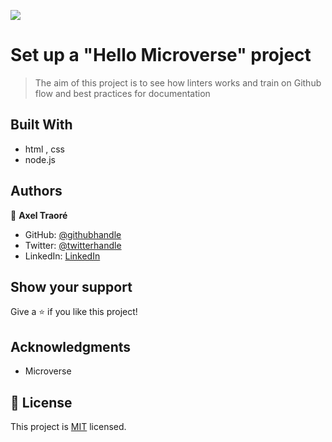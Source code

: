 ![](https://img.shields.io/badge/Microverse-blueviolet)

# Set up a "Hello Microverse" project

> The aim of this project is to see how linters works and train on Github flow and best practices for documentation

## Built With

- html , css
- node.js


## Authors

👤 **Axel Traoré**

- GitHub: [@githubhandle](https://github.com/lexoxo)
- Twitter: [@twitterhandle](https://twitter.com/axel_traore)
- LinkedIn: [LinkedIn](https://linkedin.com/in/axel-traoré-06110577/)

## Show your support

Give a ⭐️ if you like this project!

## Acknowledgments

- Microverse

## 📝 License

This project is [MIT](./MIT.md) licensed.